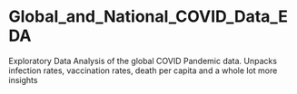 # Global_and_National_COVID_Data_EDA
Exploratory Data Analysis of the global COVID Pandemic data. Unpacks infection rates, vaccination rates, death per capita and a whole lot more insights
